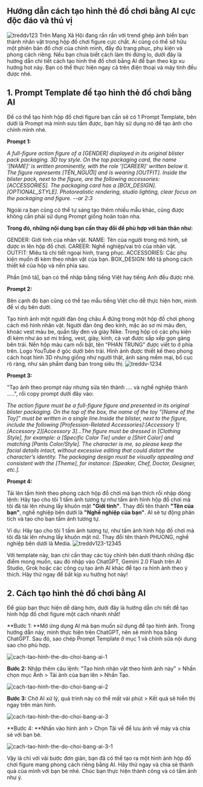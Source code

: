 ## Hướng dẫn cách tạo hình thẻ đồ chơi bằng AI cực độc đáo và thú vị
![treddv123](https://github.com/user-attachments/assets/17ecac98-807a-4d62-b4c8-c305a5a05d4e)
Trên Mạng Xã Hội đang rần rần với trend ghép ảnh biến bạn thành nhân vật trong hộp đồ chơi figure cực chất. Ai cũng có thể sở hữu một phiên bản đồ chơi của chính mình, đầy đủ trang phục, phụ kiện và phong cách riêng. Nếu bạn chưa biết cách làm thì đừng lo, dưới đây là hướng dẫn chi tiết cách tạo hình thẻ đồ chơi bằng AI để bạn theo kịp xu hướng hot này. Bạn có thể thực hiện ngay cả trên điện thoại và máy tính đều được nhé.
## 1. Prompt Template để tạo hình thẻ đồ chơi bằng AI
Để có thể tạo hình hộp đồ chơi figure bạn cần sẽ có 1 Prompt Template, bên dưới là Prompt mà mình sưu tầm được, bạn hãy sử dụng nó để tạo ảnh cho chính mình nhé. 

**Prompt 1:**

_A full-figure action figure of a [GENDER] displayed in its original blister pack packaging. 3D toy style. On the top packaging card, the name '[NAME]' is written prominently, with the role '[CAREER]' written below it. The figure represents [TÊN_NGƯỜI] and is wearing [OUTFIT]. Inside the blister pack, next to the figure, are the following accessories: [ACCESSORIES]. The packaging card has a [BOX_DESIGN]. [OPTIONAL_STYLE]. Photorealistic rendering, studio lighting, clear focus on the packaging and figure. --ar 2:3_

Ngoài ra bạn cũng có thể tự sáng tạo thêm nhiều mẫu khác, cũng được không cần phải sử dụng Prompt giống hoàn toàn nha.

**Trong đó, những nội dung bạn cần thay đổi để phù hợp với bản thân như:**

GENDER: Giới tính của nhân vật.
NAME: Tên của người trong mô hình, sẽ được in lên hộp đồ chơi.
CAREER: Nghề nghiệp/vai trò của nhân vật.
OUTFIT: Miêu tả chi tiết ngoại hình, trang phục.
ACCESSORIES: Các phụ kiện muốn đi kèm theo nhân vật của bạn.
BOX_DESIGN: Mô tả phong cách thiết kế của hộp và nền phía sau.

Phần [mô tả], bạn có thể nhập bằng tiếng Việt hay tiếng Anh đều được nhé.

**Prompt 2:**

Bên cạnh đó bạn cũng có thể tạo mẫu tiếng Việt cho dễ thực hiện hơn, mình để ví dụ bên dưới.

Tạo hình ảnh một người đàn ông châu Á đứng trong một hộp đồ chơi phong cách mô hình nhân vật. Người đàn ông đeo kính, mặc áo sơ mi màu đen, khoác vest màu be, quần tây đen và giày Nike. Trong hộp có các phụ kiện đi kèm như áo sơ mi trắng, vest, giày, kính, cà vạt được sắp xếp gọn gàng bên trái. Nền hộp màu cam nổi bật, tên “PHAN TRUNG” được viết to ở phía trên. Logo YouTube ở góc dưới bên trái. Hình ảnh được thiết kế theo phong cách hoạt hình 3D nhưng giống như người thật, ánh sáng mềm mại, bố cục rõ ràng, như sản phẩm đang bán trong siêu thị.
![treddv-1234](https://github.com/user-attachments/assets/089df4bf-4322-4851-b284-64fb79683dc8)

**Prompt 3:**

"Tạo ảnh theo prompt này nhưng sửa tên thành .... và nghề nghiệp thành .....", rồi copy prompt dưới đây vào:

_The action figure must be a full-figure figure and presented in its original blister packaging. On the top of the box, the name of the toy “[Name of the Toy]” must be written in a single line.Inside the blister, next to the figure, include the following [Profession-Related Accessories]:[Accessory 1][Accessory 2][Accessory 3]…The figure must be dressed in [Clothing Style], for example: a [Specific Color Tie] under a [Shirt Color] and matching [Pants Color/Style]. The character is me, so please keep the facial details intact, without excessive editing that could distort the character’s identity. The packaging design must be visually appealing and consistent with the [Theme], for instance: [Speaker, Chef, Doctor, Designer, etc.]._

**Prompt 4:**

Tải lên tấm hình theo phong cách hộp đồ chơi mà bạn thích rồi nhập dòng lệnh: Hãy tạo cho tôi 1 tấm ảnh tương tự như tấm ảnh hình hộp đồ chơi mà tôi đã tải lên nhưng lấy khuôn mặt **"Giới tính"**. Thay đổi tên thành **"Tên của bạn"**, nghề nghiệp bên dưới là **"Nghề nghiệp của bạn"**. AI sẽ tự động phân tích và tạo cho bạn tấm ảnh tương tự.

Ví dụ: Hãy tạo cho tôi 1 tấm ảnh tương tự, như tấm ảnh hình hộp đồ chơi mà tôi đã tải lên nhưng lấy khuôn mặt nữ. Thay đổi tên thành PHUONG, nghề nghiệp bên dưới là Media.
![treddv123-12345](https://github.com/user-attachments/assets/8515d5ad-d899-4851-8d81-c190fa094b05)

Với template này, bạn chỉ cần thay các tùy chỉnh bên dưới thành những đặc điểm mong muốn, sau đó nhập vào ChatGPT, Gemini 2.0 Flash trên AI Studio, Grok hoặc các công cụ tạo ảnh AI khác để tạo ra hình ảnh theo ý thích. Hãy thử ngay để bắt kịp xu hướng hot này!

## 2. Cách tạo hình thẻ đồ chơi bằng AI

Để giúp bạn thực hiện dễ dàng hơn, dưới đây là hướng dẫn chi tiết để tạo hình hộp đồ chơi figure một cách nhanh nhất!

**Bước 1: **Mở ứng dụng AI mà bạn muốn sử dụng để tạo hình ảnh. Trong hướng dẫn này, mình thực hiện trên ChatGPT, nên sẽ minh họa bằng ChatGPT. Sau đó, sao chép Prompt Template ở mục 1 và chỉnh sửa nội dung sao cho phù hợp.

![cach-tao-hinh-the-do-choi-bang-ai-1](https://github.com/user-attachments/assets/d0ee01ec-4c9e-4c15-8b81-25d31b754520)

**Bước 2:** Nhập thêm câu lệnh: "Tạo hình nhân vật theo hình ảnh này" > Nhấn chọn mục Ảnh > Tải ảnh của bạn lên > Nhấn Tạo.

![cach-tao-hinh-the-do-choi-bang-ai-2](https://github.com/user-attachments/assets/5ec2da26-4ca6-4e7c-91f9-ad6ea17797de)

**Bước 3:** Chờ AI xử lý, quá trình này có thể mất vài phút > Kết quả sẽ hiển thị ngay trên màn hình.

![cach-tao-hinh-the-do-choi-bang-ai-3](https://github.com/user-attachments/assets/243748c9-5a9b-4b54-ab2d-9e57cedb440c)

**Bước 4: **Nhấn vào hình ảnh > Chọn Tải về để lưu ảnh về máy và chia sẻ với bạn bè.

![cach-tao-hinh-the-do-choi-bang-ai-3-1](https://github.com/user-attachments/assets/eed16608-a6c5-4eb3-87bd-b57ada1f7bdc)

Vậy là chỉ với vài bước đơn giản, bạn đã có thể tạo ra một hình ảnh hộp đồ chơi figure mang phong cách riêng bằng AI. Hãy thử ngay và chia sẻ thành quả của mình với bạn bè nhé. Chúc bạn thực hiện thành công và có tấm ảnh như ý.




